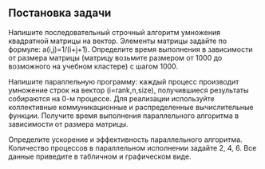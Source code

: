 ## Постановка задачи

Напишите последовательный строчный алгоритм умножения квадратной матрицы на вектор. Элементы матрицы задайте по формуле: a(i,j)=1/(i+j+1). Определите время выполнения в зависимости от размера матрицы (матрицу возьмите размером от 1000 до возможного на учебном кластере) с шагом 1000.

Напишите параллельную программу: каждый процесс производит умножение строк на вектор (i=rank,n,size), получившиеся результаты собираются на 0-м процессе. Для реализации используйте коллективные коммуникационные и распределенные вычислительные функции. Получите время выполнения параллельного алгоритма в зависимости от размера матрицы.

Определите ускорение и эффективность параллельного алгоритма. Количество процессов в параллельном исполнении задайте 2, 4, 6. Все данные приведите в табличном и графическом виде.
